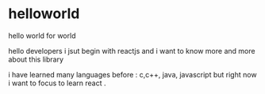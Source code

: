 # helloworld
hello world for world


hello developers i jsut begin with reactjs and i want to know more and more about this library 

i have learned many languages before : c,c++, java, javascript but right now i want to focus to learn react .
